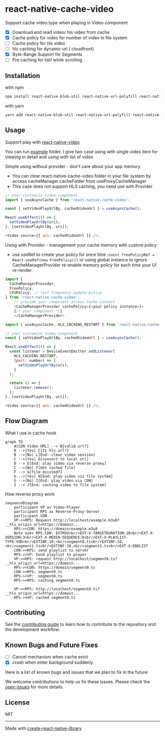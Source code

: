 # react-native-cache-video

Support cache video type when playing in Video component

- [x] Download and read video/ hls video from cache
- [x] Cache policy for video for number of video in file system
- [ ] Cache policy for hls video
- [ ] hls caching for dynamic url ( cloudfront)
- [x] Byte-Range Support for Segments
- [ ] Pre caching for list/ while scrolling

## Installation

with npm

```sh
npm install react-native-blob-util react-native-url-polyfill react-native-cache-video
```

with yarn

```sh
yarn add react-native-blob-util react-native-url-polyfill react-native-cache-video
```

## Usage

Support play with [react-native-video](https://github.com/react-native-video/react-native-video.git)

You can run [example](example/) folder. I give two case using with single video item for viewing in detail and using with list of video

Simple using without provider - don't care about your app memory

- You can clear react-native-cache-video folder in your file system by access cacheManager.cacheFolder from useProxyCacheManager
- This case does not support HLS caching, you need use with Provider

```js
// your customize video component
import { useAsyncCache } from 'react-native-cache-video';

const { setVideoPlayUrlBy, cachedVideoUrl } = useAsyncCache();

React.useEffect(() => {
  setVideoPlayUrlBy(uri);
}, [setVideoPlayUrlBy, uri]);

<Video source={{ uri: cachedVideoUrl }} />;
```

Using with Provider - management your cache memory with custom policy

- use useRef to create your policy for once time :`const freePolicyRef = React.useRef(new FreePolicy())` or using global instance to ignore CacheManagerProvider re-enable memory policy for each time your UI re-render

```js
import {
  CacheManagerProvider,
  FreePolicy,
  LFUPolicy, // last frequency update policy
} from 'react-native-cache-video';
    // provide your component access Cache context
    <CacheManagerProvider cachePolicy={<your policy instance>}>
    {/* your component */}
    </CacheManagerProvider>
```

```js
import { useAsyncCache, HLS_CACHING_RESTART } from 'react-native-cache-video';

// your customize video component
const { setVideoPlayUrlBy, cachedVideoUrl } = useAsyncCache();

React.useEffect(() => {
  const listener = DeviceEventEmitter.addListener(
    HLS_CACHING_RESTART,
    (port: number) => {
      setVideoPlayUrlBy(uri);
    }
  );

  return () => {
    listener.remove();
  };
}, [setVideoPlayUrlBy, uri]);

<Video source={{ uri: cachedVideoUrl }} />;
```

## Flow Diagram

What I use in cache hook

```mermaid
graph TD
    A[CDN Video URL] --> B{valid url?}
    B -->|Yes| C{Is hls url?}
    B -->|No| L[End: clear video session]
    C -->|Yes| D[convert to local url]
    D --> E[End: play video via reverse proxy]
    C -->|No| F[Get cached file]
    F --> G{file existed?}
    G -->|Yes| H[End: play video via file system]
    G -->|No| I[End: play video via CDN]
    I --> J[End: caching video to file system]
```

How reverse proxy work

```mermaid
sequenceDiagram
    participant VP as Video-Player
    participant RPS as Reverse-Proxy-Server
    participant CDN
    VP->>RPS: Request http://localhost/example.m3u8?__hls_origin_url=https://domain...
    RPS->>CDN: https://domain/example.m3u8
    Note over RPS,CDN: EXTM3U<br/>EXT-X-TARGETDURATION:10<br/>EXT-X-VERSION:3<br/>EXT-X-MEDIA-SEQUENCE:0<br/>EXT-X-PLAYLIST-TYPE:VOD<br/>EXTINF:10,<br/>segment0.ts<br/>EXTINF:10,<br/>segment1.ts<br/>EXTINF:10,<br/>segment2.ts<br/>EXT-X-ENDLIST
    CDN->>RPS: send playlist to server
    RPS->>VP: Send playlist to player
    VP->>RPS: request http://localhost/segment0.ts?__hls_origin_url=https://domain...
    RPS->>CDN: https://domain/segment0.ts
    CDN->>RPS: segment0.ts
    RPS->>VP:  segment0.ts
    RPS->>RPS: caching segment0.ts

    VP->>RPS: http://localhost/segment0.ts?__hls_origin_url=https://domain...
    RPS->>VP: cached segment0.ts

```

## Contributing

See the [contributing guide](CONTRIBUTING.md) to learn how to contribute to the repository and the development workflow.

## Known Bugs and Future Fixes

- [ ] Cancel mechanism when cache evict
- [x] crash when enter background suddenly

Here is a list of known bugs and issues that we plan to fix in the future:

We welcome contributions to help us fix these issues. Please check the [open issues](link_to_your_issues_page) for more details.

## License

MIT

---

Made with [create-react-native-library](https://github.com/callstack/react-native-builder-bob)
